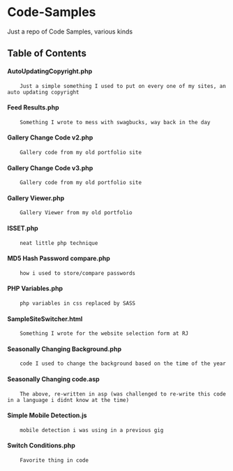 # Code-Samples
Just a repo of Code Samples, various kinds

## Table of Contents

#### AutoUpdatingCopyright.php
		Just a simple something I used to put on every one of my sites, an auto updating copyright
#### Feed Results.php
		Something I wrote to mess with swagbucks, way back in the day
#### Gallery Change Code v2.php
		Gallery code from my old portfolio site
#### Gallery Change Code v3.php
		Gallery code from my old portfolio site
#### Gallery Viewer.php
		Gallery Viewer from my old portfolio
#### ISSET.php
		neat little php technique
#### MD5 Hash Password compare.php
		how i used to store/compare passwords
#### PHP Variables.php
		php variables in css replaced by SASS
#### SampleSiteSwitcher.html
		Something I wrote for the website selection form at RJ
#### Seasonally Changing Background.php
		code I used to change the background based on the time of the year
#### Seasonally Changing code.asp
		The above, re-written in asp (was challenged to re-write this code in a language i didnt know at the time)
#### Simple Mobile Detection.js
		mobile detection i was using in a previous gig
#### Switch Conditions.php
		Favorite thing in code
